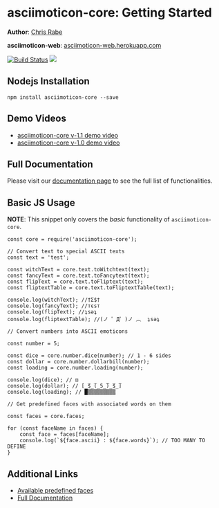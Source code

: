 # asciimoticon-core: Getting Started
**Author**: [Chris Rabe](https://github.com/chrisrabe)

**asciimoticon-web**: [asciimoticon-web.herokuapp.com](https://asciimoticon-web.herokuapp.com)

[![Build Status](https://travis-ci.org/chrisrabe/asciimoticon-core.svg?branch=release-v.1.2)](https://travis-ci.org/chrisrabe/asciimoticon-core)
![](https://img.shields.io/github/license/chrisrabe/asciimoticon-core.svg)

## Nodejs Installation
```
npm install asciimoticon-core --save
```

## Demo Videos

- [asciimoticon-core v-1.1 demo video](https://www.youtube.com/watch?v=X6qywKP9d4c)
- [asciimoticon-core v-1.0 demo video](https://www.youtube.com/watch?v=q2XFvnmGceU)

## Full Documentation

Please visit our [documentation page](https://github.com/chrisrabe/asciimoticon-core/wiki/main_doc) to see the full list of functionalities.

## Basic JS Usage

**NOTE**: This snippet only covers the *basic* functionality of `asciimoticon-core`. 


```
const core = require('asciimoticon-core');

// Convert text to special ASCII texts
const text = 'test';

const witchText = core.text.toWitchtext(text);
const fancyText = core.text.toFancytext(text);
const flipText = core.text.toFliptext(text);
const fliptextTable = core.text.toFliptextTable(text);

console.log(witchText); //†Σ$†
console.log(fancyText); //тєѕт
console.log(flipText); //ʇsǝʇ
console.log(fliptextTable); //(ノ ゜Д゜)ノ ︵  ʇsǝʇ

// Convert numbers into ASCII emoticons

const number = 5;

const dice = core.number.dice(number); // 1 - 6 sides
const dollar = core.number.dollarbill(number);
const loading = core.number.loading(number);

console.log(dice); // ⚄
console.log(dollar); // [̲̅$̲̅(̲5̲̅̅)̲̅$̲̅]
console.log(loading); // █▒▒▒▒▒▒▒▒▒

// Get predefined faces with associated words on them

const faces = core.faces;

for (const faceName in faces) {
    const face = faces[faceName];
    console.log(`${face.ascii} : ${face.words}`); // TOO MANY TO DEFINE
}

```

## Additional Links
- [Available predefined faces](https://github.com/chrisrabe/asciimoticon-core/wiki)
- [Full Documentation](https://github.com/chrisrabe/asciimoticon-core/wiki/main_doc)
